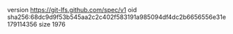 version https://git-lfs.github.com/spec/v1
oid sha256:68dc9d9f53b545aa2c2c402f583191a985094df4dc2b6656556e31e179114356
size 1976
